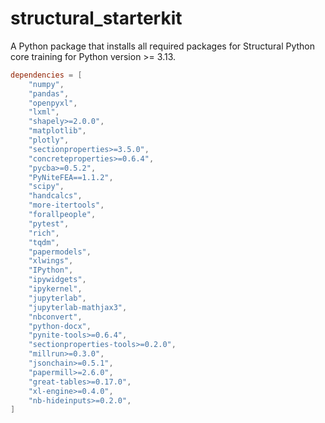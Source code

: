 # structural_starterkit
A Python package that installs all required packages for Structural Python core training for Python version >= 3.13.

```toml
dependencies = [
    "numpy",
    "pandas",
    "openpyxl",
    "lxml",
    "shapely>=2.0.0",
    "matplotlib",
    "plotly",
    "sectionproperties>=3.5.0",
    "concreteproperties>=0.6.4",
    "pycba>=0.5.2",
    "PyNiteFEA==1.1.2",
    "scipy",
    "handcalcs",
    "more-itertools",
    "forallpeople",
    "pytest",
    "rich",
    "tqdm",
    "papermodels",
    "xlwings",
    "IPython",
    "ipywidgets",
    "ipykernel",
    "jupyterlab",
    "jupyterlab-mathjax3",
    "nbconvert",
    "python-docx",
    "pynite-tools>=0.6.4",
    "sectionproperties-tools>=0.2.0",
    "millrun>=0.3.0",
    "jsonchain>=0.5.1",
    "papermill>=2.6.0",
    "great-tables>=0.17.0",
    "xl-engine>=0.4.0",
    "nb-hideinputs>=0.2.0",
]
```
